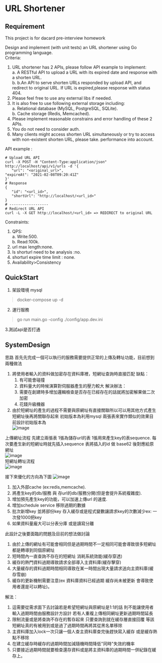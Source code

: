 # URL Shortener
## Requirement
This project is for dacard pre-interview homework 
  
Design and implement (with unit tests) an URL shortener using Go programming language.  
Criteria:  
 1. URL shortener has 2 APIs, please follow API example to implement:  
   a. A RESTful API to upload a URL with its expired date and response with a shorten URL.  
   b. b.An API to serve shorten URLs responded by upload API, and redirect to original URL. If URL is expired,please response with status 404.
 1. Please feel free to use any external libs if needed.  
 1. It is also free to use following external storage including:  
   a. Relational database (MySQL, PostgreSQL, SQLite).  
   b. Cache storage (Redis, Memcached). 
 1. Please implement reasonable constrains and error handling of these 2 APIs.
 1. You do not need to consider auth.
 1. Many clients might access shorten URL simultaneously or try to access with non-existent shorten URL, please take. 
performance into account.  

API example :
```
# Upload URL API
curl -X POST -H "Content-Type:application/json" http://localhost/api/v1/urls -d '{
   "url": "<original_url>",
"expireAt": "2021-02-08T09:20:41Z"
}'
# Response
{
   "id": "<url_id>",
   "shortUrl": "http://localhost/<url_id>"
}
# ------------------
# Redirect URL API
curl -L -X GET http://localhost/<url_id> => REDIRECT to original URL
```
Constraints:  
1. QPS:  
  a. Write:500.  
  b. Read:100k. 
1. url max length:none. 
1. Is shorturl need to be analysis :no.
1. shorturl expire time limit : none.  
1. Availability>Consistency

## QuickStart
1. 架設環境 mysql
> docker-compose up -d

2. 運行服務
> go run main.go -config ./config/app.dev.ini

3.測試api是否打通


## SystemDesign
思路 首先先完成一個可以執行的服務需要提供正常的上傳及轉址功能，目前想到兩種做法  
1. 將使用者輸入的資料做加密存在資料庫裡，短網址查詢時直接匹配
   缺點：
   1. 有可能會碰撞 
   2. 資料量大的時候演算對伺服器產生的壓力較大 
   解決辦法： 
   1. 需要在創建時多增加邏輯檢查是否存在已經存在的話就將加密解果做二次加密
   2. 花錢升級機器 
2. 由於短網址的產生的過程不需要與原網址有直接關聯所以可以用其他方式產生短網址後再將關聯存起來
   初始版本為利用mysql 兩張表來實作類似的效果目前設計初始版本為  
![image](https://github.com/dodoiyp/short-url/blob/main/doc/v1/short_url_system%20design.jpg)  

上傳網址流程  先建立兩張表 1張為儲存url的表 1張用來產生key的表sequence. 
   每次要產生新的短網址時就先插入sequence 表將插入的id 做 base62 後對應給原網址  
![image](https://github.com/dodoiyp/short-url/blob/main/doc/v1/short_url-set-url.jpg)  
短網址轉址流程  
![image](https://github.com/dodoiyp/short-url/blob/main/doc/v1/short_url_get_url.jpg)  

接下來優化的方向為下圖
![image](https://github.com/dodoiyp/short-url/blob/main/doc/v2/short_url_system_design_%20optimization.jpg)
1. 加入外部cache (ex:redis,memcache). 
2. 將產生key的db/服務 與 存url的db/服務分開(但是會提升系統複雜度). 
3. 增加預先產生key的功能，可以加速上傳url 的速度. 
4. 增加schedule service 移除過期的數據
5. 批次新增key 並將部份key 存入緩存或是程式變數讓請求key的次數減少ex: 一次發1000把key 
6. 如果資料量龐大可以分表分庫 或是讀寫分離 

此設計之後要面臨的問題及目前的想法做討論  
1. 由於上傳的網址有可能會相同但是過期時間不一定相同可能會導致很多短網址都是轉導到同個原網址  
2. 短時間內一直查詢不存在的短網址 消耗系統效能(緩存穿透)  
3. 緩存的熱門資料過期導致請求全部導入主資料庫(緩存擊穿)  
3. 大量緩存的資料過期時間相同導致在某一時間出現大量請求送向主資料庫(緩存雪崩)  
3. 緩存的更新機制需要注意(ex 資料庫資料已經過期 緩存尚未被更新 會導致使用者還是可以轉址)。  
  
解法：   
1. 這需要從需求面下去討論若是希望短網址與原網址是1:1的話 則不能讓使用者輸入過期時間由服務設計方設計 若有人重複上傳相同網址更新過期時間延長  
2. 限制流量或是將查詢不存在的暫存起來 只要查詢到就在緩存層直接回覆 等該短網址真的有被用到或是過了過期時間再將其從黑名單移除  
3. 主資料庫加入lock一次只讓一個人查主資料庫查完後趕快寫入緩存 或是緩存熱點不移除
4. 在建立緩存時緩存的過期時間加減隨機時間降低"同時"失效的機率
5. 只要接近過期時間就要檢查還存資料或是將主資料庫的過期時間一併紀錄在緩存上。

